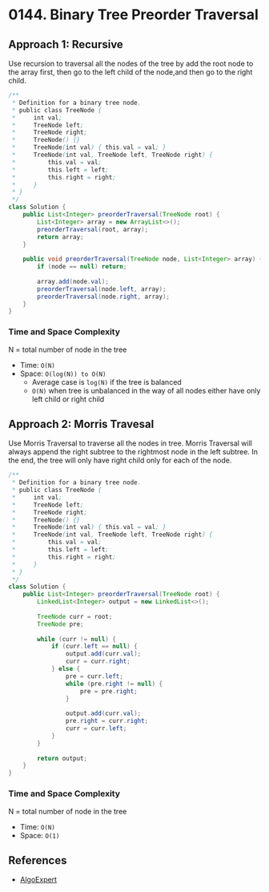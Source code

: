 # 0144. Binary Tree Preorder Traversal

## Approach 1: Recursive
Use recursion to traversal all the nodes of the tree by add the root node to the array first, then go to the left child of the node,and then go to the right child.

```Java
/**
 * Definition for a binary tree node.
 * public class TreeNode {
 *     int val;
 *     TreeNode left;
 *     TreeNode right;
 *     TreeNode() {}
 *     TreeNode(int val) { this.val = val; }
 *     TreeNode(int val, TreeNode left, TreeNode right) {
 *         this.val = val;
 *         this.left = left;
 *         this.right = right;
 *     }
 * }
 */
class Solution {
    public List<Integer> preorderTraversal(TreeNode root) {
        List<Integer> array = new ArrayList<>();
        preorderTraversal(root, array);
        return array;
    }
    
    public void preorderTraversal(TreeNode node, List<Integer> array) {
        if (node == null) return;
        
        array.add(node.val);
        preorderTraversal(node.left, array);
        preorderTraversal(node.right, array);
    }
}
```

### Time and Space Complexity

N = total number of node in the tree
- Time: `O(N)`
- Space: `O(log(N)) to O(N)`
	- Average case is `log(N)` if the tree is balanced
	- `O(N)` when tree is unbalanced in the way of all nodes either have only left child or right child

## Approach 2: Morris Travesal
Use Morris Traversal to traverse all the nodes in tree. Morris Traversal will always append the right subtree to the rightmost node in the left subtree. In the end, the tree will only have right child only for each of the node.

```Java
/**
 * Definition for a binary tree node.
 * public class TreeNode {
 *     int val;
 *     TreeNode left;
 *     TreeNode right;
 *     TreeNode() {}
 *     TreeNode(int val) { this.val = val; }
 *     TreeNode(int val, TreeNode left, TreeNode right) {
 *         this.val = val;
 *         this.left = left;
 *         this.right = right;
 *     }
 * }
 */
class Solution {
    public List<Integer> preorderTraversal(TreeNode root) {
        LinkedList<Integer> output = new LinkedList<>();
        
        TreeNode curr = root;
        TreeNode pre;
        
        while (curr != null) {
            if (curr.left == null) {
                output.add(curr.val);
                curr = curr.right;
            } else {
                pre = curr.left;
                while (pre.right != null) {
                    pre = pre.right;
                }
                
                output.add(curr.val);
                pre.right = curr.right;
                curr = curr.left;
            }
        }
        
        return output;
    }
}
```

### Time and Space Complexity

N = total number of node in the tree
- Time: `O(N)`
- Space: `O(1)`

## References
- [AlgoExpert](https://www.algoexpert.io/questions/BST%20Traversal)